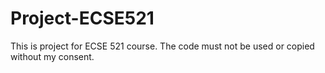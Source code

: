 # Project-ECSE521
This is project for ECSE 521 course. The code must not be used or copied without my consent.
